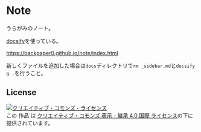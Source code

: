# Note

うらがみのノート。

[docsify](https://docsify.js.org/)を使っている。

https://backpaper0.github.io/note/index.html

新しくファイルを追加した場合は`docs`ディレクトリで`rm _sidebar.md`と`docsify g .`を行うこと。

## License

<a rel="license" href="http://creativecommons.org/licenses/by-sa/4.0/"><img alt="クリエイティブ・コモンズ・ライセンス" style="border-width:0" src="https://i.creativecommons.org/l/by-sa/4.0/88x31.png" /></a><br />この 作品 は <a rel="license" href="http://creativecommons.org/licenses/by-sa/4.0/">クリエイティブ・コモンズ 表示 - 継承 4.0 国際 ライセンス</a>の下に提供されています。

